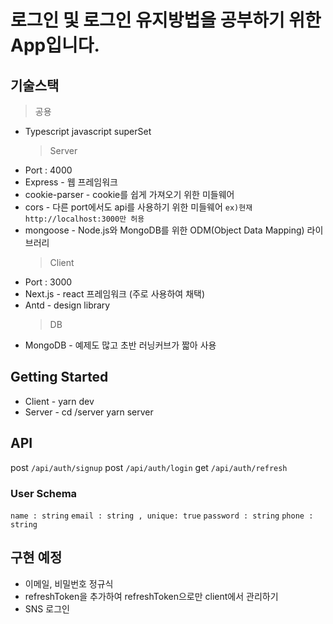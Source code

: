 # 로그인 및 로그인 유지방법을 공부하기 위한 App입니다.

## 기술스택

> 공용

- Typescript javascript superSet
  > Server
- Port : 4000
- Express - 웹 프레임워크
- cookie-parser - cookie를 쉽게 가져오기 위한 미들웨어
- cors - 다른 port에서도 api를 사용하기 위한 미들웨어 `ex)현재 http://localhost:3000만 허용`
- mongoose - Node.js와 MongoDB를 위한 ODM(Object Data Mapping) 라이브러리
  > Client
- Port : 3000
- Next.js - react 프레임워크 (주로 사용하여 채택)
- Antd - design library
  > DB
- MongoDB - 예제도 많고 초반 러닝커브가 짧아 사용

## Getting Started

- Client - yarn dev
- Server - cd /server yarn server

## API

post `/api/auth/signup`
post `/api/auth/login`
get `/api/auth/refresh`

### User Schema

`name : string`
`email : string , unique: true`
`password : string`
`phone : string`

## 구현 예정

- 이메일, 비밀번호 정규식
- refreshToken을 추가하여 refreshToken으로만 client에서 관리하기
- SNS 로그인
